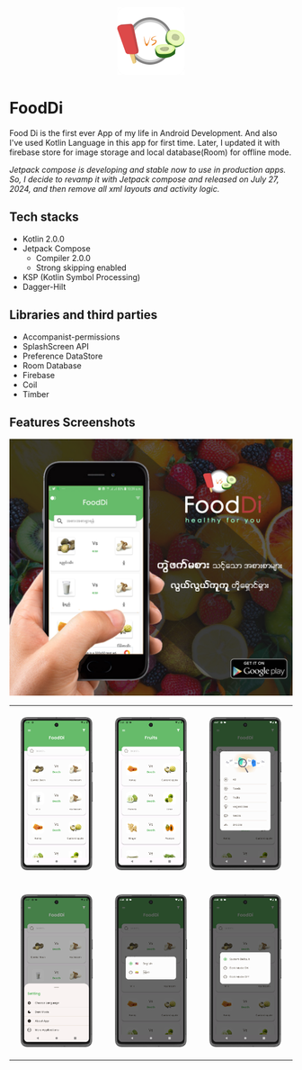 
<p align="center">
<img src="./docs/logo.webp" width="120px" height="120px">
</p>


# FoodDi

Food Di is the first ever App of my life in Android Development. And also I've used Kotlin Language in this app for first time. Later, I updated it with firebase store for image storage and local database(Room) for offline mode.

*Jetpack compose is developing and stable now to use in production apps. So, I decide to revamp it with Jetpack compose and released on July 27, 2024, and then remove all xml layouts and activity logic.*

## Tech stacks

- Kotlin 2.0.0
- Jetpack Compose
    - Compiler 2.0.0
    - Strong skipping enabled
- KSP (Kotlin Symbol Processing)
- Dagger-Hilt

## Libraries and third parties
- Accompanist-permissions
- SplashScreen API
- Preference DataStore
- Room Database
- Firebase
- Coil 
- Timber

## Features Screenshots

![](./docs/feature.webp)


<table>
  <tr>
    <td style="padding: 20px"> <img src="./docs/home1.png"> </td>
    <td style="padding: 20px"> <img src="./docs/home2.png"> </td>
    <td style="padding: 20px"> <img src="./docs/filter.png"> </td>
  </tr>
  <tr>
   <td style="padding: 20px"> <img src="./docs/sheet.png"> </td>
    <td style="padding: 20px"> <img src="./docs/language.png"> </td>
    <td style="padding: 20px"> <img src="./docs/theme.png"> </td>
  </tr>
</table>


